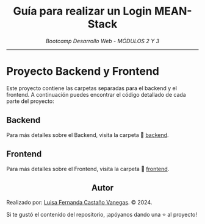 <!-- Centrar el título -->
<h1 align="center">Guía para realizar un Login MEAN-Stack</h1>

<!-- Subtítulo -->
<p align="center"><em>Bootcamp Desarrollo Web - MÓDULOS 2 Y 3</em></p>

<!-- Separador -->
<hr>

# Proyecto Backend y Frontend

Este proyecto contiene las carpetas separadas para el backend y el frontend. A continuación puedes encontrar el código detallado de cada parte del proyecto:

## Backend

Para más detalles sobre el Backend, visita la carpeta 📂 [backend](./backend/).

## Frontend

Para más detalles sobre el Frontend, visita la carpeta 📂 [frontend](./frontend/).


<!-- Subtítulo de Autor -->
<h2 align="center">Autor</h2>

Realizado por: 
[Luisa Fernanda Castaño Vanegas](https://www.linkedin.com/in/luisacastanovanegas/). © 2024.
<br>

<!-- Mensaje de Estrellita -->
<p>Si te gustó el contenido del repositorio, ¡apóyanos dando una ⭐ al proyecto!</p>